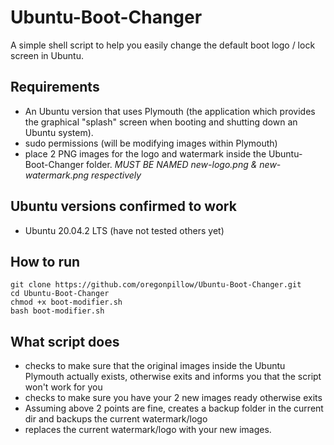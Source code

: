 # Ubuntu-Boot-Changer
A simple shell script to help you easily change the default boot logo / lock screen in Ubuntu.

## Requirements
- An Ubuntu version that uses Plymouth (the application which provides the graphical "splash" screen when booting and shutting down an Ubuntu system).
- sudo permissions (will be modifying images within Plymouth)
- place 2 PNG images for the logo and watermark inside the Ubuntu-Boot-Changer folder. *MUST BE NAMED new-logo.png & new-watermark.png respectively*


## Ubuntu versions confirmed to work
- Ubuntu 20.04.2 LTS (have not tested others yet)

## How to run

```
git clone https://github.com/oregonpillow/Ubuntu-Boot-Changer.git
cd Ubuntu-Boot-Changer
chmod +x boot-modifier.sh
bash boot-modifier.sh
```

## What script does
- checks to make sure that the original images inside the Ubuntu Plymouth actually exists, otherwise exits and informs you that the script won't work for you
- checks to make sure you have your 2 new images ready otherwise exits
- Assuming above 2 points are fine, creates a backup folder in the current dir and backups the current watermark/logo
- replaces the current watermark/logo with your new images.